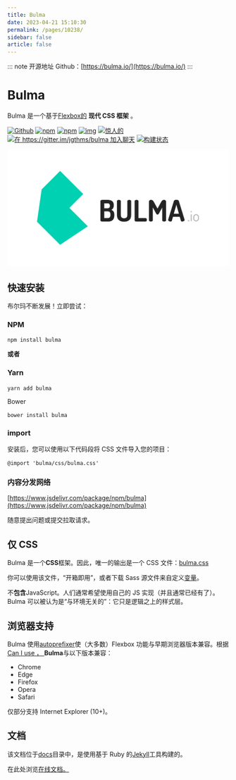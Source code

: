 ```yaml
---
title: Bulma
date: 2023-04-21 15:10:30
permalink: /pages/10238/
sidebar: false
article: false
---
```

::: note 开源地址
Github：[https://bulma.io/](https://bulma.io/)
::: 
# Bulma

Bulma 是一个基于[Flexbox的](https://developer.mozilla.org/en-US/docs/Web/CSS/CSS_Flexible_Box_Layout/Using_CSS_flexible_boxes) **现代 CSS 框架** 。

[![Github](https://camo.githubusercontent.com/bcee2394deb09f5a81107c5ad796134bced575b69a365ac7e165daecfd165ac3/68747470733a2f2f696d672e736869656c64732e696f2f6769746875622f762f72656c656173652f6a6774686d732f62756c6d613f6c6f676f3d42756c6d61)](https://camo.githubusercontent.com/bcee2394deb09f5a81107c5ad796134bced575b69a365ac7e165daecfd165ac3/68747470733a2f2f696d672e736869656c64732e696f2f6769746875622f762f72656c656173652f6a6774686d732f62756c6d613f6c6f676f3d42756c6d61) [![npm](https://camo.githubusercontent.com/3ad427c306dec884c3e23925d56d41afb6ce6ba33a74a73d3cab52ef3e9d4a8b/68747470733a2f2f696d672e736869656c64732e696f2f6e706d2f762f62756c6d612e737667)](https://www.npmjs.com/package/bulma) [![npm](https://camo.githubusercontent.com/34ecb6d038bc1e596ed1d551eb6890d4cca69fd5896c82f06a11f74e2efc1e0a/68747470733a2f2f696d672e736869656c64732e696f2f6e706d2f646d2f62756c6d612e737667)](https://www.npmjs.com/package/bulma) [![img](https://camo.githubusercontent.com/6294a982d831260eda9536c13857bdf9c9a63ecbdf99dc92f2346ad9514b335b/68747470733a2f2f646174612e6a7364656c6976722e636f6d2f76312f7061636b6167652f6e706d2f62756c6d612f6261646765)](https://www.jsdelivr.com/package/npm/bulma) [![惊人的](https://camo.githubusercontent.com/abb97269de2982c379cbc128bba93ba724d8822bfbe082737772bd4feb59cb54/68747470733a2f2f63646e2e7261776769742e636f6d2f73696e647265736f726875732f617765736f6d652f643733303566333864323966656437386661383536353265336136336531353464643865383832392f6d656469612f62616467652e737667)](https://github.com/awesome-css-group/awesome-css) [![在 https://gitter.im/jgthms/bulma 加入聊天](https://camo.githubusercontent.com/e2e69256e56deb0464dd04e955bf0d1899ce5d6eb6bc0a70eb04f6c7573d28f3/68747470733a2f2f6261646765732e6769747465722e696d2f6a6774686d732f62756c6d612e737667)](https://gitter.im/jgthms/bulma) [![构建状态](https://camo.githubusercontent.com/515b9dbf19ede6097a4570ee56fca2ff466c580b1adcd0a4aed3017faafd6576/68747470733a2f2f7472617669732d63692e6f72672f6a6774686d732f62756c6d612e7376673f6272616e63683d6d6173746572)](https://travis-ci.org/jgthms/bulma)

[![Bulma：一个 Flexbox CSS 框架](https://raw.githubusercontent.com/jgthms/bulma/master/docs/images/bulma-banner.png)](https://bulma.io/)

## 快速安装

布尔玛不断发展！立即尝试：

### NPM

```shell
npm install bulma
```

**或者**

### Yarn

```shell
yarn add bulma
```

Bower

```shell
bower install bulma
```

### import

安装后，您可以使用以下代码段将 CSS 文件导入您的项目：

```shell
@import 'bulma/css/bulma.css'
```

### 内容分发网络

[https://www.jsdelivr.com/package/npm/bulma](https://www.jsdelivr.com/package/npm/bulma)

随意提出问题或提交拉取请求。

## 仅 CSS

Bulma 是一个**CSS**框架。因此，唯一的输出是一个 CSS 文件：[bulma.css](https://github.com/jgthms/bulma/blob/master/css/bulma.css)

你可以使用该文件，“开箱即用”，或者下载 Sass 源文件来自定义[变量](https://bulma.io/documentation/overview/variables/)。

不**包含**JavaScript。人们通常希望使用自己的 JS 实现（并且通常已经有了）。Bulma 可以被认为是“与环境无关的”：它只是逻辑之上的样式层。

## 浏览器支持

Bulma 使用[autoprefixer](https://github.com/postcss/autoprefixer)使（大多数）Flexbox 功能与早期浏览器版本兼容。根据[Can I use ， ](https://caniuse.com/#feat=flexbox)**Bulma**与以下版本兼容：

- Chrome
- Edge
- Firefox
- Opera
- Safari

仅部分支持 Internet Explorer (10+)。

## 文档

该文档位于[docs](https://github.com/jgthms/bulma/blob/master/docs)目录中，是使用基于 Ruby 的[Jekyll](https://jekyllrb.com/)工具构建的。

在此处浏览[在线文档。](https://bulma.io/documentation/overview/start/)